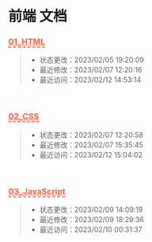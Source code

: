 # 前端 文档
<h3><a style="color: tomato; border-bottom: 2px dashed tomato;" href="#/notebook/前端/01_HTML.md">01_HTML</a></h3>

> - 状态更改：2023/02/05 19:20:09
> - 最近修改：2023/02/07 12:20:16
> - 最近访问：2023/02/12 14:53:14

<br /><h3><a style="color: tomato; border-bottom: 2px dashed tomato;" href="#/notebook/前端/02_CSS.md">02_CSS</a></h3>

> - 状态更改：2023/02/07 12:20:58
> - 最近修改：2023/02/07 15:35:45
> - 最近访问：2023/02/12 15:04:02

<br /><h3><a style="color: tomato; border-bottom: 2px dashed tomato;" href="#/notebook/前端/03_JavaScript.md">03_JavaScript</a></h3>

> - 状态更改：2023/02/09 14:09:19
> - 最近修改：2023/02/09 18:29:36
> - 最近访问：2023/02/10 00:31:37

<br />